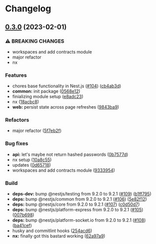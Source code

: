 # Changelog

## [0.3.0](https://github.com/domicileapp/domicile/compare/domicile-api-v0.2.0...domicile-api-v0.3.0) (2023-02-01)

### ⚠ BREAKING CHANGES

- workspaces and add contracts module
- major refactor
- nx

### Features

- chores base functionality in Nest.js ([#104](https://github.com/domicileapp/domicile/issues/104)) ([cb4ab3d](https://github.com/domicileapp/domicile/commit/cb4ab3d3a87f8dcab0ab839f8bd6f4b961a68f01))
- **common:** init package ([0568e12](https://github.com/domicileapp/domicile/commit/0568e127abf45d8a781a886cf27db636f2cd6bd4))
- finializing module setup ([e8adc23](https://github.com/domicileapp/domicile/commit/e8adc236734329de34a7a85f7a393279912c091f))
- nx ([18acbc8](https://github.com/domicileapp/domicile/commit/18acbc8bb46e080a0ca85f5ece303270be804e41))
- **web:** persist state across page refreshes ([9843ba9](https://github.com/domicileapp/domicile/commit/9843ba9f1922d349ca9b0488ee28f44e56371176))

### Refactors

- major refactor ([5f7eb2f](https://github.com/domicileapp/domicile/commit/5f7eb2fe373f56831b36dce4c320d36a32930929))

### Bug fixes

- **api:** let's maybe not return hashed passwords ([0b7577d](https://github.com/domicileapp/domicile/commit/0b7577d8ed31b6f6e9194bb7afebb764c815f2f1))
- nx setup ([10a8c55](https://github.com/domicileapp/domicile/commit/10a8c5519cd6bda9bc1d2c25e92fb97031df8c38))
- updates ([0d65718](https://github.com/domicileapp/domicile/commit/0d6571865f181868468288b1dc6da3526fc157da))
- workspaces and add contracts module ([9333954](https://github.com/domicileapp/domicile/commit/9333954e06550c31a421dfe80cb39796e30e8e6e))

### Build

- **deps-dev:** bump @nestjs/testing from 9.2.0 to 9.2.1 ([#109](https://github.com/domicileapp/domicile/issues/109)) ([b1ff795](https://github.com/domicileapp/domicile/commit/b1ff795efc2876cafc0f59f0f5e3df9e6639f661))
- **deps:** bump @nestjs/common from 9.2.0 to 9.2.1 ([#106](https://github.com/domicileapp/domicile/issues/106)) ([5e82f12](https://github.com/domicileapp/domicile/commit/5e82f12a743eabddfca618656a1545b62fc1b901))
- **deps:** bump @nestjs/core from 9.2.0 to 9.2.1 ([#107](https://github.com/domicileapp/domicile/issues/107)) ([c0d50d7](https://github.com/domicileapp/domicile/commit/c0d50d75d74467921145bddb90d2dfc2bdf719a9))
- **deps:** bump @nestjs/platform-express from 9.2.0 to 9.2.1 ([#105](https://github.com/domicileapp/domicile/issues/105)) ([007b698](https://github.com/domicileapp/domicile/commit/007b698109b7f060ff29b83a98d8726b6702e2b7))
- **deps:** bump @nestjs/platform-socket.io from 9.2.0 to 9.2.1 ([#108](https://github.com/domicileapp/domicile/issues/108)) ([ba41cef](https://github.com/domicileapp/domicile/commit/ba41cef607f6a630f48f3b9f7f06cdfabb5f0084))
- husky and commitlint hooks ([254acd6](https://github.com/domicileapp/domicile/commit/254acd657a1d73845b82c6e4df2f4aa7eec7f91d))
- **nx:** finally got this bastard working ([62a97a9](https://github.com/domicileapp/domicile/commit/62a97a901fe1d30b8b42003d3a82089f6b3ed90a))
